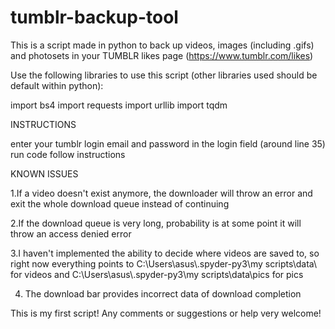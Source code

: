 # tumblr-backup-tool

This is a script made in python to back up videos, images (including .gifs) and photosets in your TUMBLR likes page (https://www.tumblr.com/likes)

Use the following libraries to use this script (other libraries used should be default within python):

import bs4
import requests
import urllib
import tqdm

INSTRUCTIONS

enter your tumblr login email and password in the login field (around line 35)
run code
follow instructions

KNOWN ISSUES

1.If a video doesn't exist anymore, the downloader will throw an error and exit the whole download queue instead of continuing

2.If the download queue is very long, probability is at some point it will throw an access denied error

3.I haven't implemented the ability to decide where videos are saved to, so right now everything points to C:\\Users\\asus\\.spyder-py3\\my scripts\\data\ for videos and C:\\Users\\asus\\.spyder-py3\\my scripts\\data\\pics for pics

4. The download bar provides incorrect data of download completion

This is my first script! Any comments or suggestions or help very welcome!
